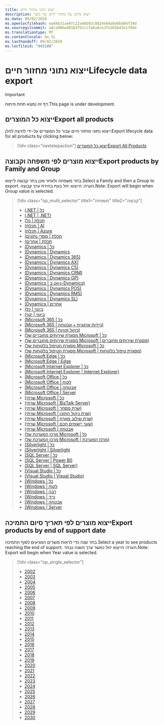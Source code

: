 ```yaml
---
title: ייצוא נתוני מחזור חיים
description: ייצוא מידע של מחזור חיים של מוצר
ms.date: 09/02/2020
ms.openlocfilehash: ea84b31ae6fc22a46b93c8824e60a8a0bd84f34d
ms.sourcegitcommit: adca90be401b37b1ccfe6a6ce3fe265bd2e1f0de
ms.translationtype: MT
ms.contentlocale: he-IL
ms.lasthandoff: 09/02/2020
ms.locfileid: "943108"
---
```

# <a name="lifecycle-data-export"></a><span data-ttu-id="c86d9-103">ייצוא נתוני מחזור חיים</span><span class="sxs-lookup"><span data-stu-id="c86d9-103">Lifecycle data export</span></span>

> [!IMPORTANT]
> <span data-ttu-id="c86d9-104">דף זה נמצא תחת פיתוח.</span><span class="sxs-lookup"><span data-stu-id="c86d9-104">This page is under development.</span></span>

## <a name="export-all-products"></a><span data-ttu-id="c86d9-105">ייצוא כל המוצרים</span><span class="sxs-lookup"><span data-stu-id="c86d9-105">Export all products</span></span>
<span data-ttu-id="c86d9-106">ייצוא נתוני מחזור חיים עבור כל המוצרים על-ידי לחיצה להלן:</span><span class="sxs-lookup"><span data-stu-id="c86d9-106">Export lifecycle data for all products by clicking below:</span></span>

> [!div class="nextstepaction"]
> [<span data-ttu-id="c86d9-107">ייצוא כל המוצרים</span><span class="sxs-lookup"><span data-stu-id="c86d9-107">Export All Products</span></span>](https://app-omaha-dev.azurewebsites.net/api/PublishedListings/Export)

## <a name="export-products-by-family-and-group"></a><span data-ttu-id="c86d9-108">ייצוא מוצרים לפי משפחה וקבוצה</span><span class="sxs-lookup"><span data-stu-id="c86d9-108">Export products by Family and Group</span></span>
<span data-ttu-id="c86d9-109">בחר משפחה ולאחר מכן בחר קבוצה לייצוא.</span><span class="sxs-lookup"><span data-stu-id="c86d9-109">Select a Family and then a Group to export.</span></span> <span data-ttu-id="c86d9-110">הערה: הייצוא יחל בעת בחירת ערך קבוצה.</span><span class="sxs-lookup"><span data-stu-id="c86d9-110">Note: Export will begin when Group value is selected.</span></span> 

> [!div class="op_multi_selector" title1="משפחה" title2="קבוצה"]
> - [(.NET | כל](https://app-omaha-dev.azurewebsites.net/api/PublishedListings/Export?$filter=parent%20ne%20null%20and%20parent/parent%20ne%20null%20and%20parent/parent/parent%20ne%20null%20and%20parent/parent/parent/name%20eq%20'.NET')
> - [(.NET | .NET)](https://app-omaha-dev.azurewebsites.net/api/PublishedListings/Export?$filter=parent%20ne%20null%20and%20parent/parent%20ne%20null%20and%20parent/parent/parent%20ne%20null%20and%20parent/parent/parent/name%20eq%20'.NET'%20and%20parent/parent/name%20eq%20'.NET')
> - [(תכלת | כל](https://app-omaha-dev.azurewebsites.net/api/PublishedListings/Export?$filter=parent%20ne%20null%20and%20parent/parent%20ne%20null%20and%20parent/parent/parent%20ne%20null%20and%20parent/parent/parent/name%20eq%20'Azure')
> - [(תכלת | AI](https://app-omaha-dev.azurewebsites.net/api/PublishedListings/Export?$filter=parent%20ne%20null%20and%20parent/parent%20ne%20null%20and%20parent/parent/parent%20ne%20null%20and%20parent/parent/parent/name%20eq%20'Azure'%20and%20parent/parent/name%20eq%20'AI')
> - [(תכלת | Azure](https://app-omaha-dev.azurewebsites.net/api/PublishedListings/Export?$filter=parent%20ne%20null%20and%20parent/parent%20ne%20null%20and%20parent/parent/parent%20ne%20null%20and%20parent/parent/parent/name%20eq%20'Azure'%20and%20parent/parent/name%20eq%20'Azure')
> - [(תכלת | מסדי נתונים](https://app-omaha-dev.azurewebsites.net/api/PublishedListings/Export?$filter=parent%20ne%20null%20and%20parent/parent%20ne%20null%20and%20parent/parent/parent%20ne%20null%20and%20parent/parent/parent/name%20eq%20'Azure'%20and%20parent/parent/name%20eq%20'Databases')
> - [(תכלת | אחרים](https://app-omaha-dev.azurewebsites.net/api/PublishedListings/Export?$filter=parent%20ne%20null%20and%20parent/parent%20ne%20null%20and%20parent/parent/parent%20ne%20null%20and%20parent/parent/parent/name%20eq%20'Azure'%20and%20parent/parent/name%20eq%20'Other')
> - [(Dynamics | כל](https://app-omaha-dev.azurewebsites.net/api/PublishedListings/Export?$filter=parent%20ne%20null%20and%20parent/parent%20ne%20null%20and%20parent/parent/parent%20ne%20null%20and%20parent/parent/parent/name%20eq%20'Dynamics')
> - [(Dynamics | Dynamics](https://app-omaha-dev.azurewebsites.net/api/PublishedListings/Export?$filter=parent%20ne%20null%20and%20parent/parent%20ne%20null%20and%20parent/parent/parent%20ne%20null%20and%20parent/parent/parent/name%20eq%20'Dynamics'%20and%20parent/parent/name%20eq%20'Dynamics')
> - [(Dynamics | Dynamics 365)](https://app-omaha-dev.azurewebsites.net/api/PublishedListings/Export?$filter=parent%20ne%20null%20and%20parent/parent%20ne%20null%20and%20parent/parent/parent%20ne%20null%20and%20parent/parent/parent/name%20eq%20'Dynamics'%20and%20parent/parent/name%20eq%20'Dynamics%20365')
> - [(Dynamics | Dynamics AX)](https://app-omaha-dev.azurewebsites.net/api/PublishedListings/Export?$filter=parent%20ne%20null%20and%20parent/parent%20ne%20null%20and%20parent/parent/parent%20ne%20null%20and%20parent/parent/parent/name%20eq%20'Dynamics'%20and%20parent/parent/name%20eq%20'Dynamics%20AX')
> - [(Dynamics | Dynamics C5)](https://app-omaha-dev.azurewebsites.net/api/PublishedListings/Export?$filter=parent%20ne%20null%20and%20parent/parent%20ne%20null%20and%20parent/parent/parent%20ne%20null%20and%20parent/parent/parent/name%20eq%20'Dynamics'%20and%20parent/parent/name%20eq%20'Dynamics%20C5')
> - [(Dynamics | Dynamics CRM)](https://app-omaha-dev.azurewebsites.net/api/PublishedListings/Export?$filter=parent%20ne%20null%20and%20parent/parent%20ne%20null%20and%20parent/parent/parent%20ne%20null%20and%20parent/parent/parent/name%20eq%20'Dynamics'%20and%20parent/parent/name%20eq%20'Dynamics%20CRM')
> - [(Dynamics | Dynamics GP)](https://app-omaha-dev.azurewebsites.net/api/PublishedListings/Export?$filter=parent%20ne%20null%20and%20parent/parent%20ne%20null%20and%20parent/parent/parent%20ne%20null%20and%20parent/parent/parent/name%20eq%20'Dynamics'%20and%20parent/parent/name%20eq%20'Dynamics%20GP')
> - [(Dynamics | ניווט ב-Dynamics)](https://app-omaha-dev.azurewebsites.net/api/PublishedListings/Export?$filter=parent%20ne%20null%20and%20parent/parent%20ne%20null%20and%20parent/parent/parent%20ne%20null%20and%20parent/parent/parent/name%20eq%20'Dynamics'%20and%20parent/parent/name%20eq%20'Dynamics%20NAV')
> - [(Dynamics | Dynamics POS)](https://app-omaha-dev.azurewebsites.net/api/PublishedListings/Export?$filter=parent%20ne%20null%20and%20parent/parent%20ne%20null%20and%20parent/parent/parent%20ne%20null%20and%20parent/parent/parent/name%20eq%20'Dynamics'%20and%20parent/parent/name%20eq%20'Dynamics%20POS')
> - [(Dynamics | Dynamics RMS)](https://app-omaha-dev.azurewebsites.net/api/PublishedListings/Export?$filter=parent%20ne%20null%20and%20parent/parent%20ne%20null%20and%20parent/parent/parent%20ne%20null%20and%20parent/parent/parent/name%20eq%20'Dynamics'%20and%20parent/parent/name%20eq%20'Dynamics%20RMS')
> - [(Dynamics | Dynamics SL)](https://app-omaha-dev.azurewebsites.net/api/PublishedListings/Export?$filter=parent%20ne%20null%20and%20parent/parent%20ne%20null%20and%20parent/parent/parent%20ne%20null%20and%20parent/parent/parent/name%20eq%20'Dynamics'%20and%20parent/parent/name%20eq%20'Dynamics%20SL')
> - [(Dynamics | אחרים](https://app-omaha-dev.azurewebsites.net/api/PublishedListings/Export?$filter=parent%20ne%20null%20and%20parent/parent%20ne%20null%20and%20parent/parent/parent%20ne%20null%20and%20parent/parent/parent/name%20eq%20'Dynamics'%20and%20parent/parent/name%20eq%20'Other')
> - [(ביטוי | כל](https://app-omaha-dev.azurewebsites.net/api/PublishedListings/Export?$filter=parent%20ne%20null%20and%20parent/parent%20ne%20null%20and%20parent/parent/parent%20ne%20null%20and%20parent/parent/parent/name%20eq%20'Expression')
> - [(ביטוי | יטוי](https://app-omaha-dev.azurewebsites.net/api/PublishedListings/Export?$filter=parent%20ne%20null%20and%20parent/parent%20ne%20null%20and%20parent/parent/parent%20ne%20null%20and%20parent/parent/parent/name%20eq%20'Expression'%20and%20parent/parent/name%20eq%20'Expression')
> - [(Microsoft 365 | כל](https://app-omaha-dev.azurewebsites.net/api/PublishedListings/Export?$filter=parent%20ne%20null%20and%20parent/parent%20ne%20null%20and%20parent/parent/parent%20ne%20null%20and%20parent/parent/parent/name%20eq%20'Microsoft%20365')
> - [(Microsoft 365 | ניידות ארגונית + אבטחה)](https://app-omaha-dev.azurewebsites.net/api/PublishedListings/Export?$filter=parent%20ne%20null%20and%20parent/parent%20ne%20null%20and%20parent/parent/parent%20ne%20null%20and%20parent/parent/parent/name%20eq%20'Microsoft%20365'%20and%20parent/parent/name%20eq%20'Enterprise%20Mobility%20%2B%20Security')
> - [(Microsoft 365 | ניהול זהויות)](https://app-omaha-dev.azurewebsites.net/api/PublishedListings/Export?$filter=parent%20ne%20null%20and%20parent/parent%20ne%20null%20and%20parent/parent/parent%20ne%20null%20and%20parent/parent/parent/name%20eq%20'Microsoft%20365'%20and%20parent/parent/name%20eq%20'Identity%20Management')
> - [(מסגרת שירותים מחוברים של Microsoft | כל](https://app-omaha-dev.azurewebsites.net/api/PublishedListings/Export?$filter=parent%20ne%20null%20and%20parent/parent%20ne%20null%20and%20parent/parent/parent%20ne%20null%20and%20parent/parent/parent/name%20eq%20'Microsoft%20Connected%20Services%20Framework')
> - [(מסגרת שירותים מחוברים של Microsoft | מסגרת שירותים מחוברים)](https://app-omaha-dev.azurewebsites.net/api/PublishedListings/Export?$filter=parent%20ne%20null%20and%20parent/parent%20ne%20null%20and%20parent/parent/parent%20ne%20null%20and%20parent/parent/parent/name%20eq%20'Microsoft%20Connected%20Services%20Framework'%20and%20parent/parent/name%20eq%20'Connected%20Services%20Framework')
> - [(מסגרת הטיפול בלקוחות של Microsoft | כל](https://app-omaha-dev.azurewebsites.net/api/PublishedListings/Export?$filter=parent%20ne%20null%20and%20parent/parent%20ne%20null%20and%20parent/parent/parent%20ne%20null%20and%20parent/parent/parent/name%20eq%20'Microsoft%20Customer%20Care%20Framework')
> - [(מסגרת הטיפול בלקוחות של Microsoft | מסגרת טיפול בלקוחות)](https://app-omaha-dev.azurewebsites.net/api/PublishedListings/Export?$filter=parent%20ne%20null%20and%20parent/parent%20ne%20null%20and%20parent/parent/parent%20ne%20null%20and%20parent/parent/parent/name%20eq%20'Microsoft%20Customer%20Care%20Framework'%20and%20parent/parent/name%20eq%20'Customer%20Care%20Framework')
> - [(Microsoft Edge | כל](https://app-omaha-dev.azurewebsites.net/api/PublishedListings/Export?$filter=parent%20ne%20null%20and%20parent/parent%20ne%20null%20and%20parent/parent/parent%20ne%20null%20and%20parent/parent/parent/name%20eq%20'Microsoft%20Edge')
> - [(Microsoft Edge | Edge](https://app-omaha-dev.azurewebsites.net/api/PublishedListings/Export?$filter=parent%20ne%20null%20and%20parent/parent%20ne%20null%20and%20parent/parent/parent%20ne%20null%20and%20parent/parent/parent/name%20eq%20'Microsoft%20Edge'%20and%20parent/parent/name%20eq%20'Edge')
> - [(Microsoft Internet Explorer | כל](https://app-omaha-dev.azurewebsites.net/api/PublishedListings/Export?$filter=parent%20ne%20null%20and%20parent/parent%20ne%20null%20and%20parent/parent/parent%20ne%20null%20and%20parent/parent/parent/name%20eq%20'Microsoft%20Internet%20Explorer')
> - [(Microsoft Internet Explorer | Internet Explorer)](https://app-omaha-dev.azurewebsites.net/api/PublishedListings/Export?$filter=parent%20ne%20null%20and%20parent/parent%20ne%20null%20and%20parent/parent/parent%20ne%20null%20and%20parent/parent/parent/name%20eq%20'Microsoft%20Internet%20Explorer'%20and%20parent/parent/name%20eq%20'Internet%20Explorer')
> - [(Microsoft Office | כל](https://app-omaha-dev.azurewebsites.net/api/PublishedListings/Export?$filter=parent%20ne%20null%20and%20parent/parent%20ne%20null%20and%20parent/parent/parent%20ne%20null%20and%20parent/parent/parent/name%20eq%20'Microsoft%20Office')
> - [(Microsoft Office | לקוח](https://app-omaha-dev.azurewebsites.net/api/PublishedListings/Export?$filter=parent%20ne%20null%20and%20parent/parent%20ne%20null%20and%20parent/parent/parent%20ne%20null%20and%20parent/parent/parent/name%20eq%20'Microsoft%20Office'%20and%20parent/parent/name%20eq%20'Client')
> - [(Microsoft Office | אבטחה](https://app-omaha-dev.azurewebsites.net/api/PublishedListings/Export?$filter=parent%20ne%20null%20and%20parent/parent%20ne%20null%20and%20parent/parent/parent%20ne%20null%20and%20parent/parent/parent/name%20eq%20'Microsoft%20Office'%20and%20parent/parent/name%20eq%20'Security')
> - [(Microsoft Office | Server](https://app-omaha-dev.azurewebsites.net/api/PublishedListings/Export?$filter=parent%20ne%20null%20and%20parent/parent%20ne%20null%20and%20parent/parent/parent%20ne%20null%20and%20parent/parent/parent/name%20eq%20'Microsoft%20Office'%20and%20parent/parent/name%20eq%20'Server')
> - [(שרתי Microsoft | כל](https://app-omaha-dev.azurewebsites.net/api/PublishedListings/Export?$filter=parent%20ne%20null%20and%20parent/parent%20ne%20null%20and%20parent/parent/parent%20ne%20null%20and%20parent/parent/parent/name%20eq%20'Microsoft%20Servers')
> - [(שרתי Microsoft | BizTalk Server)](https://app-omaha-dev.azurewebsites.net/api/PublishedListings/Export?$filter=parent%20ne%20null%20and%20parent/parent%20ne%20null%20and%20parent/parent/parent%20ne%20null%20and%20parent/parent/parent/name%20eq%20'Microsoft%20Servers'%20and%20parent/parent/name%20eq%20'BizTalk%20Server')
> - [(שרתי Microsoft | שרת מסחר)](https://app-omaha-dev.azurewebsites.net/api/PublishedListings/Export?$filter=parent%20ne%20null%20and%20parent/parent%20ne%20null%20and%20parent/parent/parent%20ne%20null%20and%20parent/parent/parent/name%20eq%20'Microsoft%20Servers'%20and%20parent/parent/name%20eq%20'Commerce%20Server')
> - [(שרתי Microsoft | שרת ניהול התוכן)](https://app-omaha-dev.azurewebsites.net/api/PublishedListings/Export?$filter=parent%20ne%20null%20and%20parent/parent%20ne%20null%20and%20parent/parent/parent%20ne%20null%20and%20parent/parent/parent/name%20eq%20'Microsoft%20Servers'%20and%20parent/parent/name%20eq%20'Content%20Management%20Server')
> - [(שרתי Microsoft | שרת שילוב מארח)](https://app-omaha-dev.azurewebsites.net/api/PublishedListings/Export?$filter=parent%20ne%20null%20and%20parent/parent%20ne%20null%20and%20parent/parent/parent%20ne%20null%20and%20parent/parent/parent/name%20eq%20'Microsoft%20Servers'%20and%20parent/parent/name%20eq%20'Host%20Integration%20Server')
> - [(שרתי Microsoft | שער יישומים חכם)](https://app-omaha-dev.azurewebsites.net/api/PublishedListings/Export?$filter=parent%20ne%20null%20and%20parent/parent%20ne%20null%20and%20parent/parent/parent%20ne%20null%20and%20parent/parent/parent/name%20eq%20'Microsoft%20Servers'%20and%20parent/parent/name%20eq%20'Intelligent%20Application%20Gateway')
> - [(שרתי Microsoft | אבטחה](https://app-omaha-dev.azurewebsites.net/api/PublishedListings/Export?$filter=parent%20ne%20null%20and%20parent/parent%20ne%20null%20and%20parent/parent/parent%20ne%20null%20and%20parent/parent/parent/name%20eq%20'Microsoft%20Servers'%20and%20parent/parent/name%20eq%20'Security')
> - [(מרכז המערכת של Microsoft | כל](https://app-omaha-dev.azurewebsites.net/api/PublishedListings/Export?$filter=parent%20ne%20null%20and%20parent/parent%20ne%20null%20and%20parent/parent/parent%20ne%20null%20and%20parent/parent/parent/name%20eq%20'Microsoft%20System%20Center')
> - [(מרכז המערכת של Microsoft | מרכז המערכת)](https://app-omaha-dev.azurewebsites.net/api/PublishedListings/Export?$filter=parent%20ne%20null%20and%20parent/parent%20ne%20null%20and%20parent/parent/parent%20ne%20null%20and%20parent/parent/parent/name%20eq%20'Microsoft%20System%20Center'%20and%20parent/parent/name%20eq%20'System%20Center')
> - [(Silverlight | כל](https://app-omaha-dev.azurewebsites.net/api/PublishedListings/Export?$filter=parent%20ne%20null%20and%20parent/parent%20ne%20null%20and%20parent/parent/parent%20ne%20null%20and%20parent/parent/parent/name%20eq%20'Silverlight')
> - [(Silverlight | Silverlight](https://app-omaha-dev.azurewebsites.net/api/PublishedListings/Export?$filter=parent%20ne%20null%20and%20parent/parent%20ne%20null%20and%20parent/parent/parent%20ne%20null%20and%20parent/parent/parent/name%20eq%20'Silverlight'%20and%20parent/parent/name%20eq%20'Silverlight')
> - [(SQL Server | כל](https://app-omaha-dev.azurewebsites.net/api/PublishedListings/Export?$filter=parent%20ne%20null%20and%20parent/parent%20ne%20null%20and%20parent/parent/parent%20ne%20null%20and%20parent/parent/parent/name%20eq%20'SQL%20Server')
> - [(SQL Server | Power BI)](https://app-omaha-dev.azurewebsites.net/api/PublishedListings/Export?$filter=parent%20ne%20null%20and%20parent/parent%20ne%20null%20and%20parent/parent/parent%20ne%20null%20and%20parent/parent/parent/name%20eq%20'SQL%20Server'%20and%20parent/parent/name%20eq%20'Power%20BI')
> - [(SQL Server | SQL Server)](https://app-omaha-dev.azurewebsites.net/api/PublishedListings/Export?$filter=parent%20ne%20null%20and%20parent/parent%20ne%20null%20and%20parent/parent/parent%20ne%20null%20and%20parent/parent/parent/name%20eq%20'SQL%20Server'%20and%20parent/parent/name%20eq%20'SQL%20Server')
> - [(Visual Studio | כל](https://app-omaha-dev.azurewebsites.net/api/PublishedListings/Export?$filter=parent%20ne%20null%20and%20parent/parent%20ne%20null%20and%20parent/parent/parent%20ne%20null%20and%20parent/parent/parent/name%20eq%20'Visual%20Studio')
> - [(Visual Studio | Visual Studio)](https://app-omaha-dev.azurewebsites.net/api/PublishedListings/Export?$filter=parent%20ne%20null%20and%20parent/parent%20ne%20null%20and%20parent/parent/parent%20ne%20null%20and%20parent/parent/parent/name%20eq%20'Visual%20Studio'%20and%20parent/parent/name%20eq%20'Visual%20Studio')
> - [(Windows | כל](https://app-omaha-dev.azurewebsites.net/api/PublishedListings/Export?$filter=parent%20ne%20null%20and%20parent/parent%20ne%20null%20and%20parent/parent/parent%20ne%20null%20and%20parent/parent/parent/name%20eq%20'Windows')
> - [(Windows | לקוח](https://app-omaha-dev.azurewebsites.net/api/PublishedListings/Export?$filter=parent%20ne%20null%20and%20parent/parent%20ne%20null%20and%20parent/parent/parent%20ne%20null%20and%20parent/parent/parent/name%20eq%20'Windows'%20and%20parent/parent/name%20eq%20'Client')
> - [(Windows | רבה](https://app-omaha-dev.azurewebsites.net/api/PublishedListings/Export?$filter=parent%20ne%20null%20and%20parent/parent%20ne%20null%20and%20parent/parent/parent%20ne%20null%20and%20parent/parent/parent/name%20eq%20'Windows'%20and%20parent/parent/name%20eq%20'IoT')
> - [(Windows | נייד](https://app-omaha-dev.azurewebsites.net/api/PublishedListings/Export?$filter=parent%20ne%20null%20and%20parent/parent%20ne%20null%20and%20parent/parent/parent%20ne%20null%20and%20parent/parent/parent/name%20eq%20'Windows'%20and%20parent/parent/name%20eq%20'Mobile')
> - [(Windows | אבטחה](https://app-omaha-dev.azurewebsites.net/api/PublishedListings/Export?$filter=parent%20ne%20null%20and%20parent/parent%20ne%20null%20and%20parent/parent/parent%20ne%20null%20and%20parent/parent/parent/name%20eq%20'Windows'%20and%20parent/parent/name%20eq%20'Security')
> - [(Windows | Server](https://app-omaha-dev.azurewebsites.net/api/PublishedListings/Export?$filter=parent%20ne%20null%20and%20parent/parent%20ne%20null%20and%20parent/parent/parent%20ne%20null%20and%20parent/parent/parent/name%20eq%20'Windows'%20and%20parent/parent/name%20eq%20'Server')

## <a name="export-products-by-end-of-support-date"></a><span data-ttu-id="c86d9-171">ייצוא מוצרים לפי תאריך סיום התמיכה</span><span class="sxs-lookup"><span data-stu-id="c86d9-171">Export products by end of support date</span></span>
<span data-ttu-id="c86d9-172">בחר שנה כדי לראות מוצרים המגיעים לסוף התמיכה.</span><span class="sxs-lookup"><span data-stu-id="c86d9-172">Select a year to see products reaching the end of support.</span></span> <span data-ttu-id="c86d9-173">הערה: הייצוא יחל כאשר ערך השנה נבחר.</span><span class="sxs-lookup"><span data-stu-id="c86d9-173">Note: Export will begin when Year value is selected.</span></span>

> [!div class="op_single_selector"]
> - [2002](https://app-omaha-dev.azurewebsites.net/api/PublishedListings/Export(endOfSupportYear=2002))
> - [2003](https://app-omaha-dev.azurewebsites.net/api/PublishedListings/Export(endOfSupportYear=2003))
> - [2004](https://app-omaha-dev.azurewebsites.net/api/PublishedListings/Export(endOfSupportYear=2004))
> - [2005](https://app-omaha-dev.azurewebsites.net/api/PublishedListings/Export(endOfSupportYear=2005))
> - [2006](https://app-omaha-dev.azurewebsites.net/api/PublishedListings/Export(endOfSupportYear=2006))
> - [2007](https://app-omaha-dev.azurewebsites.net/api/PublishedListings/Export(endOfSupportYear=2007))
> - [2008](https://app-omaha-dev.azurewebsites.net/api/PublishedListings/Export(endOfSupportYear=2008))
> - [2009](https://app-omaha-dev.azurewebsites.net/api/PublishedListings/Export(endOfSupportYear=2009))
> - [2010](https://app-omaha-dev.azurewebsites.net/api/PublishedListings/Export(endOfSupportYear=2010))
> - [2011](https://app-omaha-dev.azurewebsites.net/api/PublishedListings/Export(endOfSupportYear=2011))
> - [2012](https://app-omaha-dev.azurewebsites.net/api/PublishedListings/Export(endOfSupportYear=2012))
> - [2013](https://app-omaha-dev.azurewebsites.net/api/PublishedListings/Export(endOfSupportYear=2013))
> - [2014](https://app-omaha-dev.azurewebsites.net/api/PublishedListings/Export(endOfSupportYear=2014))
> - [2015](https://app-omaha-dev.azurewebsites.net/api/PublishedListings/Export(endOfSupportYear=2015))
> - [2016](https://app-omaha-dev.azurewebsites.net/api/PublishedListings/Export(endOfSupportYear=2016))
> - [2017](https://app-omaha-dev.azurewebsites.net/api/PublishedListings/Export(endOfSupportYear=2017))
> - [2018](https://app-omaha-dev.azurewebsites.net/api/PublishedListings/Export(endOfSupportYear=2018))
> - [2019](https://app-omaha-dev.azurewebsites.net/api/PublishedListings/Export(endOfSupportYear=2019))
> - [2020](https://app-omaha-dev.azurewebsites.net/api/PublishedListings/Export(endOfSupportYear=2020))
> - [2021](https://app-omaha-dev.azurewebsites.net/api/PublishedListings/Export(endOfSupportYear=2021))
> - [2022](https://app-omaha-dev.azurewebsites.net/api/PublishedListings/Export(endOfSupportYear=2022))
> - [2023](https://app-omaha-dev.azurewebsites.net/api/PublishedListings/Export(endOfSupportYear=2023))
> - [2024](https://app-omaha-dev.azurewebsites.net/api/PublishedListings/Export(endOfSupportYear=2024))
> - [2025](https://app-omaha-dev.azurewebsites.net/api/PublishedListings/Export(endOfSupportYear=2025))
> - [2026](https://app-omaha-dev.azurewebsites.net/api/PublishedListings/Export(endOfSupportYear=2026))
> - [2027](https://app-omaha-dev.azurewebsites.net/api/PublishedListings/Export(endOfSupportYear=2027))
> - [2028](https://app-omaha-dev.azurewebsites.net/api/PublishedListings/Export(endOfSupportYear=2028))
> - [2029](https://app-omaha-dev.azurewebsites.net/api/PublishedListings/Export(endOfSupportYear=2029))
> - [2030](https://app-omaha-dev.azurewebsites.net/api/PublishedListings/Export(endOfSupportYear=2030))
